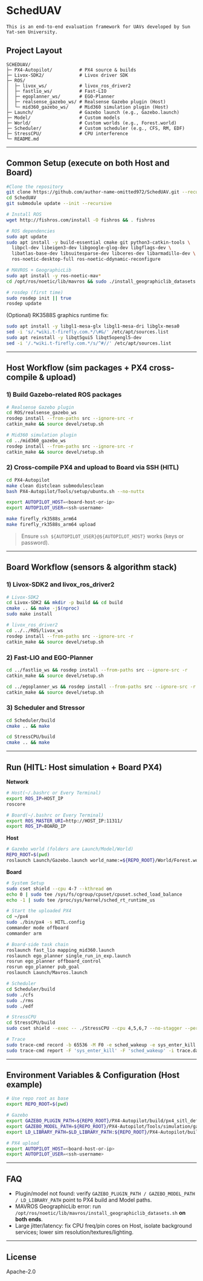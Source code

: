 # SchedUAV 
```text
This is an end-to-end evaluation framework for UAVs developed by Sun Yat-sen University.
```


## Project Layout

```text
SCHEDUAV/
├─ PX4-Autopilot/          # PX4 source & builds
├─ Livox-SDK2/             # Livox driver SDK
├─ ROS/
│  ├─ livox_ws/            # livox_ros_driver2
│  ├─ fastlio_ws/          # Fast-LIO
│  ├─ egoplanner_ws/       # EGO-Planner
│  ├─ realsense_gazebo_ws/ # Realsense Gazebo plugin (Host)
│  └─ mid360_gazebo_ws/    # Mid360 simulation plugin (Host)
├─ Launch/                 # Gazebo launch (e.g., Gazebo.launch)
├─ Model/                  # Custom models
├─ World/                  # Custom worlds (e.g., Forest.world)
├─ Scheduler/              # Custom scheduler (e.g., CFS, RM, EDF)
├─ StressCPU/              # CPU interference
└─ README.md
```

---

## Common Setup (execute on both Host and Board)


```bash
#Clone the repository
git clone https://github.com/author-name-omitted972/SchedUAV.git --recursive
cd SchedUAV
git submodule update --init --recursive

# Install ROS
wget http://fishros.com/install -O fishros && . fishros

# ROS dependencies
sudo apt update
sudo apt install -y build-essential cmake git python3-catkin-tools \
  libpcl-dev libeigen3-dev libgoogle-glog-dev libgflags-dev \
  libatlas-base-dev libsuitesparse-dev libceres-dev libarmadillo-dev \
  ros-noetic-desktop-full ros-noetic-ddynamic-reconfigure

# MAVROS + GeographicLib
sudo apt install -y ros-noetic-mav*
cd /opt/ros/noetic/lib/mavros && sudo ./install_geographiclib_datasets.sh

# rosdep (first time)
sudo rosdep init || true
rosdep update
```

(Optional) RK3588S graphics runtime fix:

```bash
sudo apt install -y libgl1-mesa-glx libgl1-mesa-dri libglx-mesa0
sed -i 's/.*wiki.t-firefly.com.*/\#&/' /etc/apt/sources.list
sudo apt reinstall -y libqt5gui5 libqt5opengl5-dev
sed -i '/.*wiki.t-firefly.com.*/s/^#//' /etc/apt/sources.list
```

---

## Host Workflow (sim packages + PX4 cross-compile & upload)



### 1) Build Gazebo-related ROS packages

```bash
# Realsense Gazebo plugin
cd ROS/realsense_gazebo_ws
rosdep install --from-paths src --ignore-src -r
catkin_make && source devel/setup.sh

# Mid360 simulation plugin
cd ../mid360_gazebo_ws
rosdep install --from-paths src --ignore-src -r
catkin_make && source devel/setup.sh
```

### 2) Cross-compile PX4 and upload to Board via SSH (HITL)

```bash
cd PX4-Autopilot
make clean distclean submodulesclean
bash PX4-Autopilot/Tools/setup/ubuntu.sh --no-nuttx

export AUTOPILOT_HOST=<board-host-or-ip>
export AUTOPILOT_USER=<ssh-username>

make firefly_rk3588s_arm64
make firefly_rk3588s_arm64 upload
```

> Ensure `ssh ${AUTOPILOT_USER}@${AUTOPILOT_HOST}` works (keys or password).

---

## Board Workflow (sensors & algorithm stack)

### 1) Livox-SDK2 and livox_ros_driver2

```bash
# Livox-SDK2
cd Livox-SDK2 && mkdir -p build && cd build
cmake .. && make -j$(nproc)
sudo make install

# livox_ros_driver2
cd ../../ROS/livox_ws
rosdep install --from-paths src --ignore-src -r
catkin_make && source devel/setup.sh
```

### 2) Fast-LIO and EGO-Planner

```bash
cd ../fastlio_ws && rosdep install --from-paths src --ignore-src -r
catkin_make && source devel/setup.sh

cd ../egoplanner_ws && rosdep install --from-paths src --ignore-src -r
catkin_make && source devel/setup.sh
```

### 3) Scheduler and Stressor

```bash
cd Scheduler/build
cmake .. && make

cd StressCPU/build
cmake .. && make
```

---

## Run (HITL: Host simulation + Board PX4)

**Network**

```bash
# Host(~/.bashrc or Every Terminal)
export ROS_IP=HOST_IP
roscore
```

```bash
# Board(~/.bashrc or Every Terminal)
export ROS_MASTER_URI=http://HOST_IP:11311/
export ROS_IP=BOARD_IP
```

**Host**

```bash
# Gazebo world (folders are Launch/Model/World)
REPO_ROOT=$(pwd)
roslaunch Launch/Gazebo.launch world_name:=${REPO_ROOT}/World/Forest.world
```

**Board**

```bash
# System Setup
sudo cset shield --cpu 4-7 --kthread on
echo 0 | sudo tee /sys/fs/cgroup/cpuset/cpuset.sched_load_balance
echo -1 | sudo tee /proc/sys/kernel/sched_rt_runtime_us

# Start the uploaded PX4
cd ~/px4
sudo ./bin/px4 -s HITL.config
commander mode offboard
commander arm

# Board-side task chain
roslaunch fast_lio mapping_mid360.launch
roslaunch ego_planner single_run_in_exp.launch
rosrun ego_planner offboard_control
rosrun ego_planner pub_goal
roslaunch Launch/Mavros.launch

# Scheduler
cd Scheduler/build
sudo ./cfs
sudo ./rms
sudo ./edf

# StressCPU
cd StressCPU/build
sudo cset shield --exec -- ./StressCPU --cpu 4,5,6,7 --no-stagger --period 1 0.1 4

# Trace
sudo trace-cmd record -b 65536 -M F0 -e sched_wakeup -e sys_enter_kill
sudo trace-cmd report -F 'sys_enter_kill' -F 'sched_wakeup' -i trace.dat > trace.txt
```

---

## Environment Variables & Configuration (Host example)

```bash
# Use repo root as base
export REPO_ROOT=$(pwd)

# Gazebo
export GAZEBO_PLUGIN_PATH=${REPO_ROOT}/PX4-Autopilot/build/px4_sitl_default/build_gazebo-classic
export GAZEBO_MODEL_PATH=${REPO_ROOT}/PX4-Autopilot/Tools/simulation/gazebo-classic/sitl_gazebo-classic/models:${REPO_ROOT}/Model
export LD_LIBRARY_PATH=$LD_LIBRARY_PATH:${REPO_ROOT}/PX4-Autopilot/build/px4_sitl_default/build_gazebo-classic

# PX4 upload
export AUTOPILOT_HOST=<board-host-or-ip>
export AUTOPILOT_USER=<ssh-username>
```

---

## FAQ

- Plugin/model not found: verify `GAZEBO_PLUGIN_PATH / GAZEBO_MODEL_PATH / LD_LIBRARY_PATH` point to PX4 build and Model paths.  
- MAVROS GeographicLib error: run `/opt/ros/noetic/lib/mavros/install_geographiclib_datasets.sh` **on both ends**.  
- Large jitter/latency: fix CPU freq/pin cores on Host, isolate background services; lower sim resolution/textures/lighting.

---

## License

Apache-2.0










